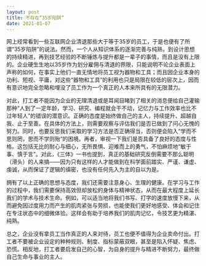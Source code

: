 ```yaml
---
layout: post
title: 不存在“35岁陷阱”
date: 2021-01-07
---
```


网上经常看到一些互联网企业清退那些大于等于35岁的员工，于是也便有了所谓“35岁陷阱”的说法。然而，一个人从知识体系的逐渐完善与纯熟，到设计思想的持续精进，再到技艺经验的不断锤炼与提升都是一辈子的事情，而且是没有上限的。企业硬生生地以35岁作为划分雇佣与清退的界限，只能说明不论企业表面上声称的如何，在事实上他们一直无情地将员工视为器物和工具；而且因企业本身的功利、短视、平庸，对这些“器物和工具”的利用也只是局限在较低的层次上，因而有意识地完全忽略和埋没了员工作为一个真正的人本来所具有的无限潜力。

对此，打工者不能因为企业的无理清退或是耳闻目睹到了相关的消息便给自己灌输那种“人到了一定年龄，学习、研究、编程就会干不动，记忆力与工作效率也比不过年轻人”的错误的潜意识。正确的态度是始终做自己的主人，持续提升、超越自我、止于至善。在具体的方法上，则需要观察与评估我们是否已做到了问心无愧的努力。同时，也要反思我们采取的学习方法是否正确得当，否则便会陷入“学而不思则罔，思而不学则殆”的困境。再者，审视一下我们是否具备了良好的态度与性格。这包括无比的耐心与细心，无所畏惧、迎难而上的勇气，不怕麻烦地“敏于事、慎于言”。对此，《三体》一书也提到，真正的基础研究反倒需要不那么聪明（滑头）的人来搞——因为只有这样的人才能做到在科学面前踏实、严谨、谦虚、虔诚，从而保证了逻辑的缜密，也没有任何先入为主的自以为是。

拥有了以上正确的思想与态度，我们还需要注意身心、生理的健康。在学习与工作的过程中，我们需要保持高效但却放松的身体与精神状态，从而在最大程度上延长我们的学术与技术生命。例如，可以适当地将我们书写、打字的速度放慢下来，从而避免因过度用力而产生的肌肉紧张与劳损，也能使我们更好地感受、体会和记住在专注状态中的细微体验。这样会有助于培养我们的肌肉记忆，令技艺更为精湛、纯熟。

总之，企业没有拿员工当作真正的人来对待，员工也便不值得为企业卖命付出。打工者不要被企业设定的种种规则、制度、指标蒙蔽双眼，甚至是陷入怀疑、焦虑、恐慌。相反地，打工者要启发自己的心智，为自身的提升与精进不断努力，最终做自己生命与事业的主人。
